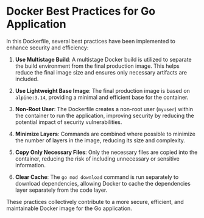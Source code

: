 # Docker Best Practices for Go Application

In this Dockerfile, several best practices have been implemented to enhance security and efficiency:

1. **Use Multistage Build**: A multistage Docker build is utilized to separate the build environment from the final production image. This helps reduce the final image size and ensures only necessary artifacts are included.

2. **Use Lightweight Base Image**: The final production image is based on `alpine:3.14`, providing a minimal and efficient base for the container.

3. **Non-Root User**: The Dockerfile creates a non-root user (`myuser`) within the container to run the application, improving security by reducing the potential impact of security vulnerabilities.

4. **Minimize Layers**: Commands are combined where possible to minimize the number of layers in the image, reducing its size and complexity.

5. **Copy Only Necessary Files**: Only the necessary files are copied into the container, reducing the risk of including unnecessary or sensitive information.

6. **Clear Cache**: The `go mod download` command is run separately to download dependencies, allowing Docker to cache the dependencies layer separately from the code layer.

These practices collectively contribute to a more secure, efficient, and maintainable Docker image for the Go application.

